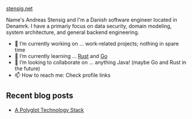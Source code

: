 <!--
**denDAY04/denDAY04** is a ✨ _special_ ✨ repository because its `README.md` (this file) appears on your GitHub profile.

Here are some ideas to get you started:

- 🤔 I’m looking for help with ...
- 💬 Ask me about ...
- 😄 Pronouns: ...
- ⚡ Fun fact: ...
-->

[stensig.net](https://stensig.net)

Name's Andreas Stensig and I'm a Danish software engineer located in Denamrk. I have a primariy focus on data security, domain modeling, system architecture, and general backend engineering. 

- 🔭 I’m currently working on ... work-related projects; nothing in spare time
- 🌱 I’m currently learning ... [Rust](https://www.rust-lang.org/) and [Go](https://golang.org/)
- 👯 I’m looking to collaborate on ... anything Java! (maybe Go and Rust in the future)
- 📫 How to reach me: Check profile links


## Recent blog posts
<!-- BLOG-POST-LIST:START -->
- [A Polyglot Technology Stack](https://dev.to/itminds/a-polyglot-technology-stack-56ld)
<!-- BLOG-POST-LIST:END -->
